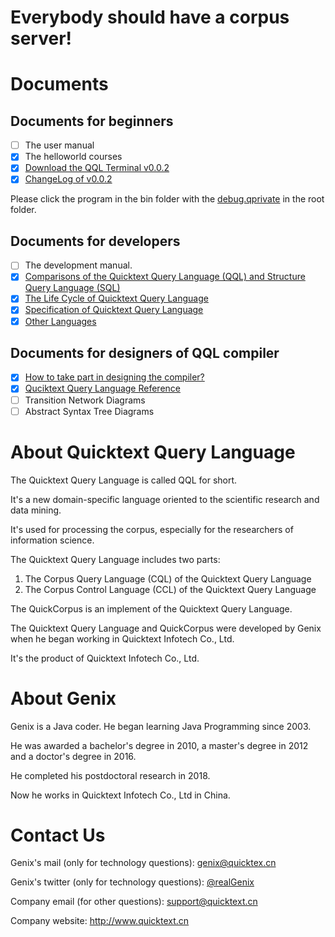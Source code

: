 # Everybody should have a corpus server!

# Documents
## Documents for beginners
- [ ] The user manual
- [x] The helloworld courses
- [x] [Download the QQL Terminal v0.0.2](https://github.com/quicktext/qql/releases)
- [x] [ChangeLog of v0.0.2](changelog.md)

Please click the program in the bin folder with the [debug.qprivate](http://www.quicktext.cn/debug.qprivate) in the root folder.

## Documents for developers
- [ ] The development manual.
- [x] [Comparisons of the Quicktext Query Language (QQL) and Structure Query Language (SQL)](features.md)
- [x] [The Life Cycle of Quicktext Query Language](lifecycle.md)
- [x] [Specification of Quicktext Query Language](specification.md)
- [x] [Other Languages](otherlanguage.md)

## Documents for designers of QQL compiler
- [x] [How to take part in designing the compiler?](how.md)
- [x] [Quciktext Query Language Reference](references.md)
- [ ] Transition Network Diagrams
- [ ] Abstract Syntax Tree Diagrams

# About Quicktext Query Language

The Quicktext Query Language is called QQL for short.

It's a new domain-specific language oriented to the scientific research and data mining.

It's used for processing the corpus, especially for the researchers of information science.

The Quicktext Query Language includes two parts:

1. The Corpus Query Language (CQL) of the Quicktext Query Language
2. The Corpus Control Language (CCL) of the Quicktext Query Language

The QuickCorpus is an implement of the Quicktext Query Language.

The Quicktext Query Language and QuickCorpus were developed by Genix when he began working in Quicktext Infotech Co., Ltd.

It's the product of Quicktext Infotech Co., Ltd.

# About Genix

Genix is a Java coder. He began learning Java Programming since 2003.

He was awarded a bachelor's degree in 2010, a master's degree in 2012 and a doctor's degree in 2016. 

He completed his postdoctoral research in 2018.

Now he works in Quicktext Infotech Co., Ltd in China.

# Contact Us

Genix's mail (only for technology questions): genix@quicktex.cn

Genix's twitter (only for technology questions): [@realGenix](https://twitter.com/realGenix)

Company email (for other questions): support@quicktext.cn

Company website: <http://www.quicktext.cn>

